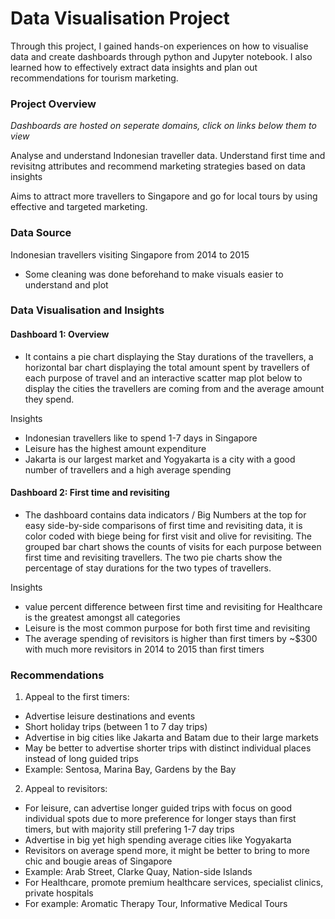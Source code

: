 # Data Visualisation Project

Through this project, I gained hands-on experiences on how to visualise data and create dashboards through python and Jupyter notebook. I also learned how to effectively extract data insights and plan out recommendations for tourism marketing. 

### Project Overview

*Dashboards are hosted on seperate domains, click on links below them to view*

Analyse and understand Indonesian traveller data. Understand first time and revisitng attributes and recommend marketing strategies based on data insights

Aims to attract more travellers to Singapore and go for local tours by using effective and targeted marketing.

### Data Source

Indonesian travellers visiting Singapore from 2014 to 2015
- Some cleaning was done beforehand to make visuals easier to understand and plot

### Data Visualisation and Insights

#### Dashboard 1: Overview
- It contains a pie chart displaying the Stay durations of the travellers, a horizontal bar chart displaying the total amount spent by travellers of each purpose of travel and an interactive scatter map plot below to display the cities the travellers are coming from and the average amount they spend.

Insights
- Indonesian travellers like to spend 1-7 days in Singapore
- Leisure has the highest amount expenditure
- Jakarta is our largest market and Yogyakarta is a city with a good number of travellers and a high average spending
 
#### Dashboard 2: First time and revisiting

- The dashboard contains data indicators / Big Numbers at the top for easy side-by-side comparisons of first time and revisiting data, it is color coded with biege being for first visit and olive for revisiting. The grouped bar chart shows the counts of visits for each purpose between first time and revisiting travellers. The two pie charts show the percentage of stay durations for the two types of travellers.

Insights
- value percent difference between first time and revisiting for Healthcare is the greatest amongst all categories
- Leisure is the most common purpose for both first time and revisiting
- The average spending of revisitors is higher than first timers by ~$300 with much more revisitors in 2014 to 2015 than first timers

### Recommendations
1. Appeal to the first timers:
 - Advertise leisure destinations and events 
 - Short holiday trips (between 1 to 7 day trips)
 - Advertise in big cities like Jakarta and Batam due to their large markets
 - May be better to advertise shorter trips with distinct individual places instead of long guided trips 
 - Example: Sentosa, Marina Bay, Gardens by the Bay

2. Appeal to revisitors:
 - For leisure, can advertise longer guided trips with focus on good individual spots due to more preference for longer stays than first timers, but with majority still prefering 1-7 day trips
 - Advertise in big yet high spending average cities like Yogyakarta
 - Revisitors on average spend more, it might be better to bring to more chic and bougie areas of Singapore
 - Example: Arab Street, Clarke Quay, Nation-side Islands
 - For Healthcare, promote premium healthcare services, specialist clinics, private hospitals
 - For example: Aromatic Therapy Tour, Informative Medical Tours
